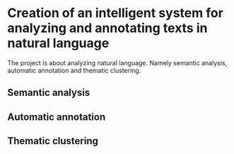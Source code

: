 # Creation of an intelligent system for analyzing and annotating texts in natural language

The project is about analyzing natural language. Namely semantic analysis, automatic annotation and thematic clustering.

## Semantic analysis

## Automatic annotation

## Thematic clustering
